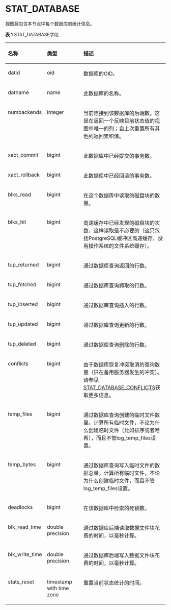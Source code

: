 # STAT\_DATABASE<a name="ZH-CN_TOPIC_0245374698"></a>

视图将包含本节点中每个数据库的统计信息。

**表 1**  STAT\_DATABASE字段

<a name="zh-cn_topic_0237122594_table1984711557512"></a>
<table><thead align="left"><tr id="zh-cn_topic_0237122594_row438656135111"><th class="cellrowborder" valign="top" width="17.270000000000003%" id="mcps1.2.4.1.1"><p id="zh-cn_topic_0237122594_p63820563515"><a name="zh-cn_topic_0237122594_p63820563515"></a><a name="zh-cn_topic_0237122594_p63820563515"></a><strong id="zh-cn_topic_0237122594_b1838195695120"><a name="zh-cn_topic_0237122594_b1838195695120"></a><a name="zh-cn_topic_0237122594_b1838195695120"></a>名称</strong></p>
</th>
<th class="cellrowborder" valign="top" width="25.830000000000002%" id="mcps1.2.4.1.2"><p id="zh-cn_topic_0237122594_p12381956185118"><a name="zh-cn_topic_0237122594_p12381956185118"></a><a name="zh-cn_topic_0237122594_p12381956185118"></a><strong id="zh-cn_topic_0237122594_b83914567510"><a name="zh-cn_topic_0237122594_b83914567510"></a><a name="zh-cn_topic_0237122594_b83914567510"></a>类型</strong></p>
</th>
<th class="cellrowborder" valign="top" width="56.900000000000006%" id="mcps1.2.4.1.3"><p id="zh-cn_topic_0237122594_p1239356135115"><a name="zh-cn_topic_0237122594_p1239356135115"></a><a name="zh-cn_topic_0237122594_p1239356135115"></a><strong id="zh-cn_topic_0237122594_b1039165685116"><a name="zh-cn_topic_0237122594_b1039165685116"></a><a name="zh-cn_topic_0237122594_b1039165685116"></a>描述</strong></p>
</th>
</tr>
</thead>
<tbody><tr id="zh-cn_topic_0237122594_row10391656175113"><td class="cellrowborder" valign="top" width="17.270000000000003%" headers="mcps1.2.4.1.1 "><p id="zh-cn_topic_0237122594_p13935635118"><a name="zh-cn_topic_0237122594_p13935635118"></a><a name="zh-cn_topic_0237122594_p13935635118"></a>datid</p>
</td>
<td class="cellrowborder" valign="top" width="25.830000000000002%" headers="mcps1.2.4.1.2 "><p id="zh-cn_topic_0237122594_p163985605115"><a name="zh-cn_topic_0237122594_p163985605115"></a><a name="zh-cn_topic_0237122594_p163985605115"></a>oid</p>
</td>
<td class="cellrowborder" valign="top" width="56.900000000000006%" headers="mcps1.2.4.1.3 "><p id="zh-cn_topic_0237122594_p1139156155111"><a name="zh-cn_topic_0237122594_p1139156155111"></a><a name="zh-cn_topic_0237122594_p1139156155111"></a>数据库的OID。</p>
</td>
</tr>
<tr id="zh-cn_topic_0237122594_row1140155645117"><td class="cellrowborder" valign="top" width="17.270000000000003%" headers="mcps1.2.4.1.1 "><p id="zh-cn_topic_0237122594_p84045655117"><a name="zh-cn_topic_0237122594_p84045655117"></a><a name="zh-cn_topic_0237122594_p84045655117"></a>datname</p>
</td>
<td class="cellrowborder" valign="top" width="25.830000000000002%" headers="mcps1.2.4.1.2 "><p id="zh-cn_topic_0237122594_p740175620510"><a name="zh-cn_topic_0237122594_p740175620510"></a><a name="zh-cn_topic_0237122594_p740175620510"></a>name</p>
</td>
<td class="cellrowborder" valign="top" width="56.900000000000006%" headers="mcps1.2.4.1.3 "><p id="zh-cn_topic_0237122594_p12403569514"><a name="zh-cn_topic_0237122594_p12403569514"></a><a name="zh-cn_topic_0237122594_p12403569514"></a>此数据库的名称。</p>
</td>
</tr>
<tr id="zh-cn_topic_0237122594_row240165616517"><td class="cellrowborder" valign="top" width="17.270000000000003%" headers="mcps1.2.4.1.1 "><p id="zh-cn_topic_0237122594_p16405564519"><a name="zh-cn_topic_0237122594_p16405564519"></a><a name="zh-cn_topic_0237122594_p16405564519"></a>numbackends</p>
</td>
<td class="cellrowborder" valign="top" width="25.830000000000002%" headers="mcps1.2.4.1.2 "><p id="zh-cn_topic_0237122594_p0404569513"><a name="zh-cn_topic_0237122594_p0404569513"></a><a name="zh-cn_topic_0237122594_p0404569513"></a>integer</p>
</td>
<td class="cellrowborder" valign="top" width="56.900000000000006%" headers="mcps1.2.4.1.3 "><p id="zh-cn_topic_0237122594_p440956185113"><a name="zh-cn_topic_0237122594_p440956185113"></a><a name="zh-cn_topic_0237122594_p440956185113"></a>当前连接到该数据库的后端数。这是在返回一个反映目前状态值的视图中唯一的列；自上次重置所有其他列返回累积值。</p>
</td>
</tr>
<tr id="zh-cn_topic_0237122594_row184010560516"><td class="cellrowborder" valign="top" width="17.270000000000003%" headers="mcps1.2.4.1.1 "><p id="zh-cn_topic_0237122594_p4401556115111"><a name="zh-cn_topic_0237122594_p4401556115111"></a><a name="zh-cn_topic_0237122594_p4401556115111"></a>xact_commit</p>
</td>
<td class="cellrowborder" valign="top" width="25.830000000000002%" headers="mcps1.2.4.1.2 "><p id="zh-cn_topic_0237122594_p1740105605114"><a name="zh-cn_topic_0237122594_p1740105605114"></a><a name="zh-cn_topic_0237122594_p1740105605114"></a>bigint</p>
</td>
<td class="cellrowborder" valign="top" width="56.900000000000006%" headers="mcps1.2.4.1.3 "><p id="zh-cn_topic_0237122594_p154175611519"><a name="zh-cn_topic_0237122594_p154175611519"></a><a name="zh-cn_topic_0237122594_p154175611519"></a>此数据库中已经提交的事务数。</p>
</td>
</tr>
<tr id="zh-cn_topic_0237122594_row144185645115"><td class="cellrowborder" valign="top" width="17.270000000000003%" headers="mcps1.2.4.1.1 "><p id="zh-cn_topic_0237122594_p11411756175119"><a name="zh-cn_topic_0237122594_p11411756175119"></a><a name="zh-cn_topic_0237122594_p11411756175119"></a>xact_rollback</p>
</td>
<td class="cellrowborder" valign="top" width="25.830000000000002%" headers="mcps1.2.4.1.2 "><p id="zh-cn_topic_0237122594_p041135615114"><a name="zh-cn_topic_0237122594_p041135615114"></a><a name="zh-cn_topic_0237122594_p041135615114"></a>bigint</p>
</td>
<td class="cellrowborder" valign="top" width="56.900000000000006%" headers="mcps1.2.4.1.3 "><p id="zh-cn_topic_0237122594_p19418563519"><a name="zh-cn_topic_0237122594_p19418563519"></a><a name="zh-cn_topic_0237122594_p19418563519"></a>此数据库中已经回滚的事务数。</p>
</td>
</tr>
<tr id="zh-cn_topic_0237122594_row134118564517"><td class="cellrowborder" valign="top" width="17.270000000000003%" headers="mcps1.2.4.1.1 "><p id="zh-cn_topic_0237122594_p1341205685113"><a name="zh-cn_topic_0237122594_p1341205685113"></a><a name="zh-cn_topic_0237122594_p1341205685113"></a>blks_read</p>
</td>
<td class="cellrowborder" valign="top" width="25.830000000000002%" headers="mcps1.2.4.1.2 "><p id="zh-cn_topic_0237122594_p12412056125118"><a name="zh-cn_topic_0237122594_p12412056125118"></a><a name="zh-cn_topic_0237122594_p12412056125118"></a>bigint</p>
</td>
<td class="cellrowborder" valign="top" width="56.900000000000006%" headers="mcps1.2.4.1.3 "><p id="zh-cn_topic_0237122594_p14175616516"><a name="zh-cn_topic_0237122594_p14175616516"></a><a name="zh-cn_topic_0237122594_p14175616516"></a>在这个数据库中读取的磁盘块的数量。</p>
</td>
</tr>
<tr id="zh-cn_topic_0237122594_row541115695118"><td class="cellrowborder" valign="top" width="17.270000000000003%" headers="mcps1.2.4.1.1 "><p id="zh-cn_topic_0237122594_p84245611511"><a name="zh-cn_topic_0237122594_p84245611511"></a><a name="zh-cn_topic_0237122594_p84245611511"></a>blks_hit</p>
</td>
<td class="cellrowborder" valign="top" width="25.830000000000002%" headers="mcps1.2.4.1.2 "><p id="zh-cn_topic_0237122594_p1042256195119"><a name="zh-cn_topic_0237122594_p1042256195119"></a><a name="zh-cn_topic_0237122594_p1042256195119"></a>bigint</p>
</td>
<td class="cellrowborder" valign="top" width="56.900000000000006%" headers="mcps1.2.4.1.3 "><p id="zh-cn_topic_0237122594_p24211562513"><a name="zh-cn_topic_0237122594_p24211562513"></a><a name="zh-cn_topic_0237122594_p24211562513"></a>高速缓存中已经发现的磁盘块的次数，这样读取是不必要的（这只包括PostgreSQL缓冲区高速缓存，没有操作系统的文件系统缓存）。</p>
</td>
</tr>
<tr id="zh-cn_topic_0237122594_row942195620511"><td class="cellrowborder" valign="top" width="17.270000000000003%" headers="mcps1.2.4.1.1 "><p id="zh-cn_topic_0237122594_p9425566512"><a name="zh-cn_topic_0237122594_p9425566512"></a><a name="zh-cn_topic_0237122594_p9425566512"></a>tup_returned</p>
</td>
<td class="cellrowborder" valign="top" width="25.830000000000002%" headers="mcps1.2.4.1.2 "><p id="zh-cn_topic_0237122594_p842205616511"><a name="zh-cn_topic_0237122594_p842205616511"></a><a name="zh-cn_topic_0237122594_p842205616511"></a>bigint</p>
</td>
<td class="cellrowborder" valign="top" width="56.900000000000006%" headers="mcps1.2.4.1.3 "><p id="zh-cn_topic_0237122594_p1343105619512"><a name="zh-cn_topic_0237122594_p1343105619512"></a><a name="zh-cn_topic_0237122594_p1343105619512"></a>通过数据库查询返回的行数。</p>
</td>
</tr>
<tr id="zh-cn_topic_0237122594_row12431456145116"><td class="cellrowborder" valign="top" width="17.270000000000003%" headers="mcps1.2.4.1.1 "><p id="zh-cn_topic_0237122594_p643175665117"><a name="zh-cn_topic_0237122594_p643175665117"></a><a name="zh-cn_topic_0237122594_p643175665117"></a>tup_fetched</p>
</td>
<td class="cellrowborder" valign="top" width="25.830000000000002%" headers="mcps1.2.4.1.2 "><p id="zh-cn_topic_0237122594_p143556115112"><a name="zh-cn_topic_0237122594_p143556115112"></a><a name="zh-cn_topic_0237122594_p143556115112"></a>bigint</p>
</td>
<td class="cellrowborder" valign="top" width="56.900000000000006%" headers="mcps1.2.4.1.3 "><p id="zh-cn_topic_0237122594_p1443256185117"><a name="zh-cn_topic_0237122594_p1443256185117"></a><a name="zh-cn_topic_0237122594_p1443256185117"></a>通过数据库查询抓取的行数。</p>
</td>
</tr>
<tr id="zh-cn_topic_0237122594_row144056105111"><td class="cellrowborder" valign="top" width="17.270000000000003%" headers="mcps1.2.4.1.1 "><p id="zh-cn_topic_0237122594_p644185665117"><a name="zh-cn_topic_0237122594_p644185665117"></a><a name="zh-cn_topic_0237122594_p644185665117"></a>tup_inserted</p>
</td>
<td class="cellrowborder" valign="top" width="25.830000000000002%" headers="mcps1.2.4.1.2 "><p id="zh-cn_topic_0237122594_p84417568517"><a name="zh-cn_topic_0237122594_p84417568517"></a><a name="zh-cn_topic_0237122594_p84417568517"></a>bigint</p>
</td>
<td class="cellrowborder" valign="top" width="56.900000000000006%" headers="mcps1.2.4.1.3 "><p id="zh-cn_topic_0237122594_p1441856185110"><a name="zh-cn_topic_0237122594_p1441856185110"></a><a name="zh-cn_topic_0237122594_p1441856185110"></a>通过数据库查询插入的行数。</p>
</td>
</tr>
<tr id="zh-cn_topic_0237122594_row5440567511"><td class="cellrowborder" valign="top" width="17.270000000000003%" headers="mcps1.2.4.1.1 "><p id="zh-cn_topic_0237122594_p2441456125110"><a name="zh-cn_topic_0237122594_p2441456125110"></a><a name="zh-cn_topic_0237122594_p2441456125110"></a>tup_updated</p>
</td>
<td class="cellrowborder" valign="top" width="25.830000000000002%" headers="mcps1.2.4.1.2 "><p id="zh-cn_topic_0237122594_p184485645113"><a name="zh-cn_topic_0237122594_p184485645113"></a><a name="zh-cn_topic_0237122594_p184485645113"></a>bigint</p>
</td>
<td class="cellrowborder" valign="top" width="56.900000000000006%" headers="mcps1.2.4.1.3 "><p id="zh-cn_topic_0237122594_p10451656185113"><a name="zh-cn_topic_0237122594_p10451656185113"></a><a name="zh-cn_topic_0237122594_p10451656185113"></a>通过数据库查询更新的行数。</p>
</td>
</tr>
<tr id="zh-cn_topic_0237122594_row1145956105117"><td class="cellrowborder" valign="top" width="17.270000000000003%" headers="mcps1.2.4.1.1 "><p id="zh-cn_topic_0237122594_p194515562512"><a name="zh-cn_topic_0237122594_p194515562512"></a><a name="zh-cn_topic_0237122594_p194515562512"></a>tup_deleted</p>
</td>
<td class="cellrowborder" valign="top" width="25.830000000000002%" headers="mcps1.2.4.1.2 "><p id="zh-cn_topic_0237122594_p114512561516"><a name="zh-cn_topic_0237122594_p114512561516"></a><a name="zh-cn_topic_0237122594_p114512561516"></a>bigint</p>
</td>
<td class="cellrowborder" valign="top" width="56.900000000000006%" headers="mcps1.2.4.1.3 "><p id="zh-cn_topic_0237122594_p845656135120"><a name="zh-cn_topic_0237122594_p845656135120"></a><a name="zh-cn_topic_0237122594_p845656135120"></a>通过数据库查询删除的行数。</p>
</td>
</tr>
<tr id="zh-cn_topic_0237122594_row2045656195119"><td class="cellrowborder" valign="top" width="17.270000000000003%" headers="mcps1.2.4.1.1 "><p id="zh-cn_topic_0237122594_p1145356145111"><a name="zh-cn_topic_0237122594_p1145356145111"></a><a name="zh-cn_topic_0237122594_p1145356145111"></a>conflicts</p>
</td>
<td class="cellrowborder" valign="top" width="25.830000000000002%" headers="mcps1.2.4.1.2 "><p id="zh-cn_topic_0237122594_p194620565518"><a name="zh-cn_topic_0237122594_p194620565518"></a><a name="zh-cn_topic_0237122594_p194620565518"></a>bigint</p>
</td>
<td class="cellrowborder" valign="top" width="56.900000000000006%" headers="mcps1.2.4.1.3 "><p id="zh-cn_topic_0237122594_p44619562518"><a name="zh-cn_topic_0237122594_p44619562518"></a><a name="zh-cn_topic_0237122594_p44619562518"></a>由于数据库恢复冲突取消的查询数量（只在备用服务器发生的冲突）。请参见<a href="STAT_DATABASE_CONFLICTS.md">STAT_DATABASE_CONFLICTS</a>获取更多信息。</p>
</td>
</tr>
<tr id="zh-cn_topic_0237122594_row12467561514"><td class="cellrowborder" valign="top" width="17.270000000000003%" headers="mcps1.2.4.1.1 "><p id="zh-cn_topic_0237122594_p1746856105116"><a name="zh-cn_topic_0237122594_p1746856105116"></a><a name="zh-cn_topic_0237122594_p1746856105116"></a>temp_files</p>
</td>
<td class="cellrowborder" valign="top" width="25.830000000000002%" headers="mcps1.2.4.1.2 "><p id="zh-cn_topic_0237122594_p1646185675113"><a name="zh-cn_topic_0237122594_p1646185675113"></a><a name="zh-cn_topic_0237122594_p1646185675113"></a>bigint</p>
</td>
<td class="cellrowborder" valign="top" width="56.900000000000006%" headers="mcps1.2.4.1.3 "><p id="zh-cn_topic_0237122594_p146145617514"><a name="zh-cn_topic_0237122594_p146145617514"></a><a name="zh-cn_topic_0237122594_p146145617514"></a>通过数据库查询创建的临时文件数量。计算所有临时文件，不论为什么创建临时文件（比如排序或者哈希），而且不管log_temp_files设置。</p>
</td>
</tr>
<tr id="zh-cn_topic_0237122594_row114655614518"><td class="cellrowborder" valign="top" width="17.270000000000003%" headers="mcps1.2.4.1.1 "><p id="zh-cn_topic_0237122594_p15472569517"><a name="zh-cn_topic_0237122594_p15472569517"></a><a name="zh-cn_topic_0237122594_p15472569517"></a>temp_bytes</p>
</td>
<td class="cellrowborder" valign="top" width="25.830000000000002%" headers="mcps1.2.4.1.2 "><p id="zh-cn_topic_0237122594_p12471556195113"><a name="zh-cn_topic_0237122594_p12471556195113"></a><a name="zh-cn_topic_0237122594_p12471556195113"></a>bigint</p>
</td>
<td class="cellrowborder" valign="top" width="56.900000000000006%" headers="mcps1.2.4.1.3 "><p id="zh-cn_topic_0237122594_p17478565516"><a name="zh-cn_topic_0237122594_p17478565516"></a><a name="zh-cn_topic_0237122594_p17478565516"></a>通过数据库查询写入临时文件的数据总量。计算所有临时文件，不论为什么创建临时文件，而且不管log_temp_files设置。</p>
</td>
</tr>
<tr id="zh-cn_topic_0237122594_row74715619513"><td class="cellrowborder" valign="top" width="17.270000000000003%" headers="mcps1.2.4.1.1 "><p id="zh-cn_topic_0237122594_p947135625113"><a name="zh-cn_topic_0237122594_p947135625113"></a><a name="zh-cn_topic_0237122594_p947135625113"></a>deadlocks</p>
</td>
<td class="cellrowborder" valign="top" width="25.830000000000002%" headers="mcps1.2.4.1.2 "><p id="zh-cn_topic_0237122594_p147656105110"><a name="zh-cn_topic_0237122594_p147656105110"></a><a name="zh-cn_topic_0237122594_p147656105110"></a>bigint</p>
</td>
<td class="cellrowborder" valign="top" width="56.900000000000006%" headers="mcps1.2.4.1.3 "><p id="zh-cn_topic_0237122594_p13471556155114"><a name="zh-cn_topic_0237122594_p13471556155114"></a><a name="zh-cn_topic_0237122594_p13471556155114"></a>在该数据库中检索的死锁数。</p>
</td>
</tr>
<tr id="zh-cn_topic_0237122594_row447165613515"><td class="cellrowborder" valign="top" width="17.270000000000003%" headers="mcps1.2.4.1.1 "><p id="zh-cn_topic_0237122594_p174716569511"><a name="zh-cn_topic_0237122594_p174716569511"></a><a name="zh-cn_topic_0237122594_p174716569511"></a>blk_read_time</p>
</td>
<td class="cellrowborder" valign="top" width="25.830000000000002%" headers="mcps1.2.4.1.2 "><p id="zh-cn_topic_0237122594_p2047115605115"><a name="zh-cn_topic_0237122594_p2047115605115"></a><a name="zh-cn_topic_0237122594_p2047115605115"></a>double precision</p>
</td>
<td class="cellrowborder" valign="top" width="56.900000000000006%" headers="mcps1.2.4.1.3 "><p id="zh-cn_topic_0237122594_p548256145118"><a name="zh-cn_topic_0237122594_p548256145118"></a><a name="zh-cn_topic_0237122594_p548256145118"></a>通过数据库后端读取数据文件块花费的时间，以毫秒计算。</p>
</td>
</tr>
<tr id="zh-cn_topic_0237122594_row54816568514"><td class="cellrowborder" valign="top" width="17.270000000000003%" headers="mcps1.2.4.1.1 "><p id="zh-cn_topic_0237122594_p17481456185117"><a name="zh-cn_topic_0237122594_p17481456185117"></a><a name="zh-cn_topic_0237122594_p17481456185117"></a>blk_write_time</p>
</td>
<td class="cellrowborder" valign="top" width="25.830000000000002%" headers="mcps1.2.4.1.2 "><p id="zh-cn_topic_0237122594_p248125665114"><a name="zh-cn_topic_0237122594_p248125665114"></a><a name="zh-cn_topic_0237122594_p248125665114"></a>double precision</p>
</td>
<td class="cellrowborder" valign="top" width="56.900000000000006%" headers="mcps1.2.4.1.3 "><p id="zh-cn_topic_0237122594_p1248195611517"><a name="zh-cn_topic_0237122594_p1248195611517"></a><a name="zh-cn_topic_0237122594_p1248195611517"></a>通过数据库后端写入数据文件块花费的时间，以毫秒计算。</p>
</td>
</tr>
<tr id="zh-cn_topic_0237122594_row24813564513"><td class="cellrowborder" valign="top" width="17.270000000000003%" headers="mcps1.2.4.1.1 "><p id="zh-cn_topic_0237122594_p45025617518"><a name="zh-cn_topic_0237122594_p45025617518"></a><a name="zh-cn_topic_0237122594_p45025617518"></a>stats_reset</p>
</td>
<td class="cellrowborder" valign="top" width="25.830000000000002%" headers="mcps1.2.4.1.2 "><p id="zh-cn_topic_0237122594_p350145616519"><a name="zh-cn_topic_0237122594_p350145616519"></a><a name="zh-cn_topic_0237122594_p350145616519"></a>timestamp with time zone</p>
</td>
<td class="cellrowborder" valign="top" width="56.900000000000006%" headers="mcps1.2.4.1.3 "><p id="zh-cn_topic_0237122594_p95045675112"><a name="zh-cn_topic_0237122594_p95045675112"></a><a name="zh-cn_topic_0237122594_p95045675112"></a>重置当前状态统计的时间。</p>
</td>
</tr>
</tbody>
</table>

